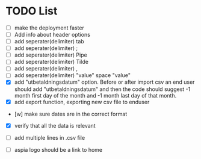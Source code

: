 # TODO List

- [ ] make the deployment faster
- [ ] Add info about header options
- [ ] add seperater(delimiter) tab
- [ ] add seperater(delimiter) ;
- [ ] add seperater(delimiter) Pipe
- [ ] add seperater(delimiter) Tilde
- [ ] add seperater(delimiter) ,
- [ ] add seperater(delimiter) "value" space "value"
- [x] add "utbetaldningsdatum" option. Before or after import csv an end user should add "utbetaldningsdatum" and then the code should suggest -1 month first day of the month and -1 month last day of that month. 
- [x] add export function, exporting new csv file to enduser
- [w] make sure dates are in the correct format
- [x] verify that all the data is relevant
- [ ] add multiple lines in .csv file
- [ ] aspia logo should be a link to home








